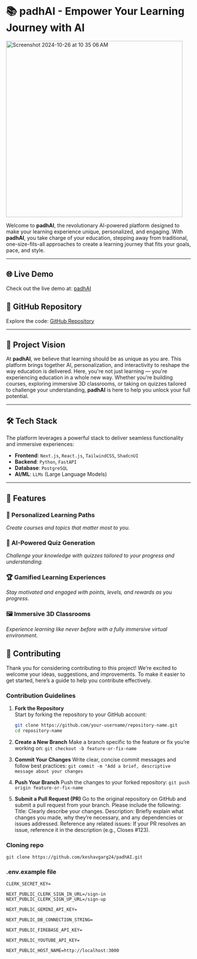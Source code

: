 # 📚 padhAI - Empower Your Learning Journey with AI

<img width="481" alt="Screenshot 2024-10-26 at 10 35 06 AM" src="https://github.com/user-attachments/assets/e1953607-4594-4629-a0d5-3639f265b07b">


Welcome to **padhAI**, the revolutionary AI-powered platform designed to make your learning experience unique, personalized, and engaging. With **padhAI**, you take charge of your education, stepping away from traditional, one-size-fits-all approaches to create a learning journey that fits your goals, pace, and style.

---

## 🌐 Live Demo
Check out the live demo at: [padhAI](https://padh-ai.vercel.app)

## 📂 GitHub Repository
Explore the code: [GitHub Repository](https://github.com/keshavgarg24/padhAI)

---

## 🚀 Project Vision

At **padhAI**, we believe that learning should be as unique as you are. This platform brings together AI, personalization, and interactivity to reshape the way education is delivered. Here, you're not just learning — you're experiencing education in a whole new way. Whether you're building courses, exploring immersive 3D classrooms, or taking on quizzes tailored to challenge your understanding, **padhAI** is here to help you unlock your full potential.

---

## 🛠️ Tech Stack

The platform leverages a powerful stack to deliver seamless functionality and immersive experiences:

- **Frontend**: `Next.js`, `React.js`, `TailwindCSS`, `ShadcnUI`
- **Backend**: `Python`, `FastAPI`
- **Database**: `PostgreSQL`
- **AI/ML**: `LLMs` (Large Language Models)

---

## 🌟 Features

### 🎯 Personalized Learning Paths
*Create courses and topics that matter most to you.*

### 🤖 AI-Powered Quiz Generation
*Challenge your knowledge with quizzes tailored to your progress and understanding.*

### 🏆 Gamified Learning Experiences
*Stay motivated and engaged with points, levels, and rewards as you progress.*

### 🖼️ Immersive 3D Classrooms
*Experience learning like never before with a fully immersive virtual environment.*

## 🤝 Contributing

Thank you for considering contributing to this project! We’re excited to welcome your ideas, suggestions, and improvements. To make it easier to get started, here’s a guide to help you contribute effectively.

### Contribution Guidelines

1. **Fork the Repository**  
   Start by forking the repository to your GitHub account:
   ```bash
   git clone https://github.com/your-username/repository-name.git
   cd repository-name

2. **Create a New Branch**
Make a branch specific to the feature or fix you’re working on:
```git checkout -b feature-or-fix-name```


3. **Commit Your Changes**
Write clear, concise commit messages and follow best practices:
```git commit -m "Add a brief, descriptive message about your changes```

5. **Push Your Branch**
Push the changes to your forked repository:
```git push origin feature-or-fix-name```

6. **Submit a Pull Request (PR)**
Go to the original repository on GitHub and submit a pull request from your branch.
Please include the following:
Title: Clearly describe your changes.
Description: Briefly explain what changes you made, why they’re necessary, and any dependencies or issues addressed.
Reference any related issues: If your PR resolves an issue, reference it in the description (e.g., Closes #123).

### Cloning repo 
```git clone https://github.com/keshavgarg24/padhAI.git```

### .env.example file 

```NEXT_PUBLIC_CLERK_PUBLISHABLE_KEY=
CLERK_SECRET_KEY=

NEXT_PUBLIC_CLERK_SIGN_IN_URL=/sign-in
NEXT_PUBLIC_CLERK_SIGN_UP_URL=/sign-up

NEXT_PUBLIC_GEMINI_API_KEY=

NEXT_PUBLIC_DB_CONNECTION_STRING=

NEXT_PUBLIC_FIREBASE_API_KEY=

NEXT_PUBLIC_YOUTUBE_API_KEY=

NEXT_PUBLIC_HOST_NAME=http://localhost:3000

